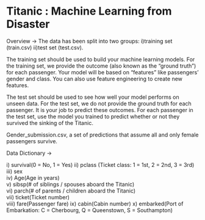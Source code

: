 # Titanic : Machine Learning from Disaster

Overview ->
The data has been split into two groups: i)training set (train.csv) ii)test set (test.csv).

The training set should be used to build your machine learning models. For the training set, we provide the outcome (also known as the “ground truth”) for each passenger. Your model will be based on “features” like passengers’ gender and class. You can also use feature engineering to create new features.

The test set should be used to see how well your model performs on unseen data. For the test set, we do not provide the ground truth for each passenger. It is your job to predict these outcomes. For each passenger in the test set, use the model you trained to predict whether or not they survived the sinking of the Titanic.

Gender_submission.csv, a set of predictions that assume all and only female passengers survive.

Data Dictionary ->
	                                     
i) survival(0 = No, 1 = Yes)
ii) pclass	(Ticket class: 1 = 1st, 2 = 2nd, 3 = 3rd)
iii) sex	
iv) Age(Age in years)	
v) sibsp(# of siblings / spouses aboard the Titanic)	
vi) parch(# of parents / children aboard the Titanic)	
vii) ticket(Ticket number)	
viii) fare(Passenger fare)
ix) cabin(Cabin number)	
x) embarked(Port of Embarkation: C = Cherbourg, Q = Queenstown, S = Southampton)


